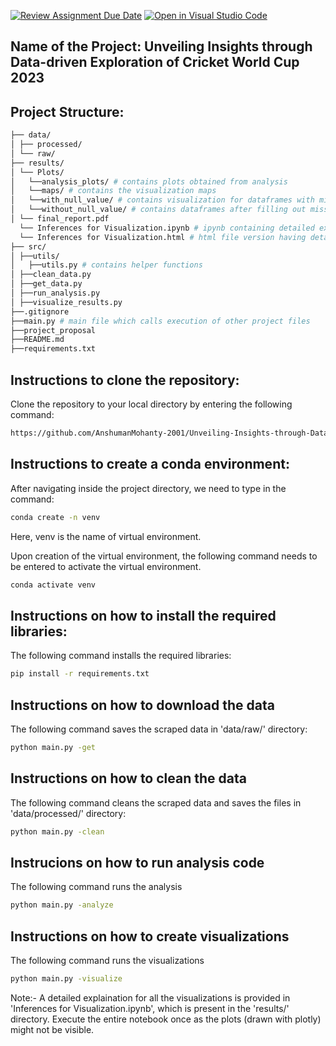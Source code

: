 [![Review Assignment Due Date](https://classroom.github.com/assets/deadline-readme-button-24ddc0f5d75046c5622901739e7c5dd533143b0c8e959d652212380cedb1ea36.svg)](https://classroom.github.com/a/h_LXMCrc)
[![Open in Visual Studio Code](https://classroom.github.com/assets/open-in-vscode-718a45dd9cf7e7f842a935f5ebbe5719a5e09af4491e668f4dbf3b35d5cca122.svg)](https://classroom.github.com/online_ide?assignment_repo_id=12837995&assignment_repo_type=AssignmentRepo)

## Name of the Project: Unveiling Insights through Data-driven Exploration of Cricket World Cup 2023

## Project Structure:
 ```sh
├── data/
│ ├── processed/
│ └── raw/
├── results/
│ └── Plots/
│   └──analysis_plots/ # contains plots obtained from analysis
│   └──maps/ # contains the visualization maps
│   └──with_null_value/ # contains visualization for dataframes with missing values
│   └──without_null_value/ # contains dataframes after filling out missing values
│ └── final_report.pdf
   └── Inferences for Visualization.ipynb # ipynb containing detailed explanation for visualizations
   └── Inferences for Visualization.html # html file version having detailed explanation for visualizations
├── src/
│ ├──utils/
│   ├──utils.py # contains helper functions
│ ├──clean_data.py
│ ├──get_data.py
│ ├──run_analysis.py
│ ├──visualize_results.py
├──.gitignore
├──main.py # main file which calls execution of other project files
├──project_proposal
├──README.md
├──requirements.txt
  ```
## Instructions to clone the repository:
Clone the repository to your local directory by entering the following command:
  ```sh
  https://github.com/AnshumanMohanty-2001/Unveiling-Insights-through-Data-driven-Exploration-of-Cricket-World-Cup-2023.git
  ```

## Instructions to create a conda environment: 

After navigating inside the project directory, we need to type in the command: 
  ```sh
  conda create -n venv
  ```
Here, venv is the name of virtual environment.

Upon creation of the virtual environment, the following command needs to be entered to activate the virtual environment.
  ```sh
  conda activate venv
  ```

## Instructions on how to install the required libraries: 
The following command installs the required libraries: 
  ```sh
  pip install -r requirements.txt
  ```

## Instructions on how to download the data
The following command saves the scraped data in 'data/raw/' directory: 
  ```sh
  python main.py -get
  ```

## Instructions on how to clean the data
The following command cleans the scraped data and saves the files in 'data/processed/' directory: 
  ```sh
  python main.py -clean
  ```
## Instrucions on how to run analysis code
The following command runs the analysis
  ```sh
  python main.py -analyze
  ```

## Instructions on how to create visualizations
The following command runs the visualizations
  ```sh
  python main.py -visualize
  ```

Note:- A detailed explaination for all the visualizations is provided in 'Inferences for Visualization.ipynb', which is present in the 'results/' directory. Execute the entire notebook once as the plots (drawn with plotly) might not be visible. 
